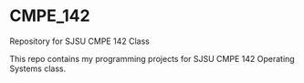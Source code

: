 # CMPE_142
Repository for SJSU CMPE 142 Class

This repo contains my programming projects for SJSU CMPE 142 Operating Systems class. 
